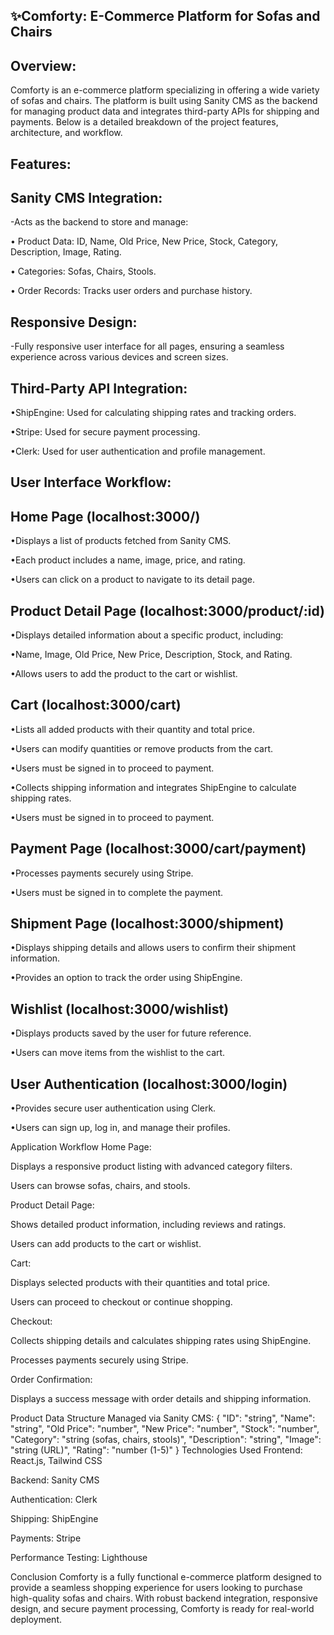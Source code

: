 ## ✨Comforty: E-Commerce Platform for Sofas and Chairs

## Overview:
Comforty is an e-commerce platform specializing in offering a wide variety of sofas and chairs. The platform is built using Sanity CMS as the backend for managing product data and integrates third-party APIs for shipping and payments. 
Below is a detailed breakdown of the project features, architecture, and workflow.

## Features:
## Sanity CMS Integration:
-Acts as the backend to store and manage:

• Product Data: ID, Name, Old Price, New Price, Stock, Category, Description, Image, Rating.

• Categories: Sofas, Chairs, Stools.

• Order Records: Tracks user orders and purchase history.

## Responsive Design:
-Fully responsive user interface for all pages, ensuring a seamless experience across various devices and screen sizes.

## Third-Party API Integration:
•ShipEngine: Used for calculating shipping rates and tracking orders.

•Stripe: Used for secure payment processing.

•Clerk: Used for user authentication and profile management.

## User Interface Workflow:

## Home Page (localhost:3000/)
•Displays a list of products fetched from Sanity CMS.

•Each product includes a name, image, price, and rating.

•Users can click on a product to navigate to its detail page.

## Product Detail Page (localhost:3000/product/:id)

•Displays detailed information about a specific product, including:

•Name, Image, Old Price, New Price, Description, Stock, and Rating.

•Allows users to add the product to the cart or wishlist.

## Cart (localhost:3000/cart)

•Lists all added products with their quantity and total price.

•Users can modify quantities or remove products from the cart.

•Users must be signed in to proceed to payment.

•Collects shipping information and integrates ShipEngine to calculate shipping rates.

•Users must be signed in to proceed to payment.

## Payment Page (localhost:3000/cart/payment)

•Processes payments securely using Stripe.

•Users must be signed in to complete the payment.

## Shipment Page (localhost:3000/shipment)

•Displays shipping details and allows users to confirm their shipment information.

•Provides an option to track the order using ShipEngine.

## Wishlist (localhost:3000/wishlist)

•Displays products saved by the user for future reference.

•Users can move items from the wishlist to the cart.

## User Authentication (localhost:3000/login)

•Provides secure user authentication using Clerk.

•Users can sign up, log in, and manage their profiles.

Application Workflow
Home Page:

Displays a responsive product listing with advanced category filters.

Users can browse sofas, chairs, and stools.

Product Detail Page:

Shows detailed product information, including reviews and ratings.

Users can add products to the cart or wishlist.

Cart:

Displays selected products with their quantities and total price.

Users can proceed to checkout or continue shopping.

Checkout:

Collects shipping details and calculates shipping rates using ShipEngine.

Processes payments securely using Stripe.

Order Confirmation:

Displays a success message with order details and shipping information.

Product Data Structure
Managed via Sanity CMS:
{
  "ID": "string",
  "Name": "string",
  "Old Price": "number",
  "New Price": "number",
  "Stock": "number",
  "Category": "string (sofas, chairs, stools)",
  "Description": "string",
  "Image": "string (URL)",
  "Rating": "number (1-5)"
}
Technologies Used
Frontend: React.js, Tailwind CSS

Backend: Sanity CMS

Authentication: Clerk

Shipping: ShipEngine

Payments: Stripe

Performance Testing: Lighthouse


Conclusion
Comforty is a fully functional e-commerce platform designed to provide a seamless shopping experience for users looking to purchase high-quality sofas and chairs. With robust backend integration, responsive design, and secure payment processing, Comforty is ready for real-world deployment.

